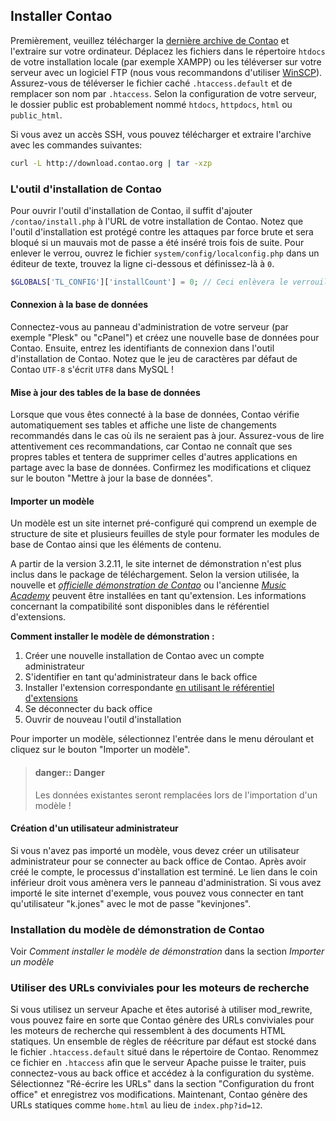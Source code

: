 ## Installer Contao

Premièrement, veuillez télécharger la [dernière archive de Contao][1] et
l'extraire sur votre ordinateur. Déplacez les fichiers dans le répertoire
`htdocs` de votre installation locale (par exemple XAMPP) ou les téléverser sur
votre serveur avec un logiciel FTP (nous vous recommandons d'utiliser
[WinSCP][2]). Assurez-vous de téléverser le fichier caché `.htaccess.default`
et de remplacer son nom par `.htaccess`. Selon la configuration de votre
serveur, le dossier public est probablement nommé `htdocs`, `httpdocs`, `html`
ou `public_html`.

Si vous avez un accès SSH, vous pouvez télécharger et extraire l'archive avec
les commandes suivantes:

```bash
curl -L http://download.contao.org | tar -xzp
```


### L'outil d'installation de Contao

Pour ouvrir l'outil d'installation de Contao, il suffit d'ajouter
`/contao/install.php` à l'URL de votre installation de Contao. Notez que l'outil
d'installation est protégé contre les attaques par force brute et sera bloqué si
un mauvais mot de passe a été inséré trois fois de suite. Pour enlever le verrou,
ouvrez le fichier `system/config/localconfig.php` dans un éditeur de texte,
trouvez la ligne ci-dessous et définissez-là à `0`.

```php
$GLOBALS['TL_CONFIG']['installCount'] = 0; // Ceci enlèvera le verrouillage automatique
```


#### Connexion à la base de données

Connectez-vous au panneau d'administration de votre serveur (par exemple "Plesk"
ou "cPanel") et créez une nouvelle base de données pour Contao. Ensuite, entrez
les identifiants de connexion dans l'outil d'installation de Contao. Notez que
le jeu de caractères par défaut de Contao `UTF-8` s'écrit `UTF8` dans MySQL !


#### Mise à jour des tables de la base de données

Lorsque que vous êtes connecté à la base de données, Contao vérifie
automatiquement ses tables et affiche une liste de changements recommandés dans
le cas où ils ne seraient pas à jour. Assurez-vous de lire attentivement ces
recommandations, car Contao ne connaît que ses propres tables et tentera de
supprimer celles d'autres applications en partage avec la base de données.
Confirmez les modifications et cliquez sur le bouton "Mettre à jour la base
de données".


#### Importer un modèle

Un modèle est un site internet pré-configuré qui comprend un exemple de
structure de site et plusieurs feuilles de style pour formater les modules de
base de Contao ainsi que les éléments de contenu.

A partir de la version 3.2.11, le site internet de démonstration n'est plus
inclus dans le package de téléchargement. Selon la version utilisée, la
nouvelle et [*officielle démonstration de Contao*][3] ou l'ancienne
[*Music Academy*][4] peuvent être installées en tant qu'extension.
Les informations concernant la compatibilité sont disponibles dans le
référentiel d'extensions.

**Comment installer le modèle de démonstration :**

1. Créer une nouvelle installation de Contao avec un compte administrateur
2. S'identifier en tant qu'administrateur dans le back office
3. Installer l'extension correspondante [en utilisant le référentiel d'extensions][5]
4. Se déconnecter du back office
5. Ouvrir de nouveau l'outil d'installation

Pour importer un modèle, sélectionnez l'entrée dans le menu déroulant
et cliquez sur le bouton "Importer un modèle".

> #### danger:: Danger
> Les données existantes seront remplacées lors de l'importation d'un modèle !


#### Création d'un utilisateur administrateur

Si vous n'avez pas importé un modèle, vous devez créer un utilisateur
administrateur pour se connecter au back office de Contao. Après avoir créé le
compte, le processus d'installation est terminé. Le lien dans le coin inférieur
droit vous amènera vers le panneau d'administration. Si vous avez importé le site
internet d'exemple, vous pouvez vous connecter en tant qu'utilisateur "k.jones"
avec le mot de passe "kevinjones".


### Installation du modèle de démonstration de Contao

Voir *Comment installer le modèle de démonstration* dans la section
*Importer un modèle*


### Utiliser des URLs conviviales pour les moteurs de recherche

Si vous utilisez un serveur Apache et êtes autorisé à utiliser mod_rewrite, vous
pouvez faire en sorte que Contao génère des URLs conviviales pour les moteurs de
recherche qui ressemblent à des documents HTML statiques. Un ensemble de règles
de réécriture par défaut est stocké dans le fichier `.htaccess.default` situé
dans le répertoire de Contao. Renommez ce fichier en `.htaccess` afin que le
serveur Apache puisse le traiter, puis connectez-vous au back office et accédez
à la configuration du système. Sélectionnez "Ré-écrire les URLs" dans la section
"Configuration du front office" et enregistrez vos modifications. Maintenant,
Contao génère des URLs statiques comme `home.html` au lieu de `index.php?id=12`.


[1]: https://contao.org/en/download.html
[2]: http://www.winscp.net/
[3]: https://contao.org/en/extension-list/view/official_demo.en.html
[4]: https://contao.org/en/extension-list/view/music_academy.en.html
[5]: ../05-administration-du-systeme/extensions.md#catalogue-dextensions
